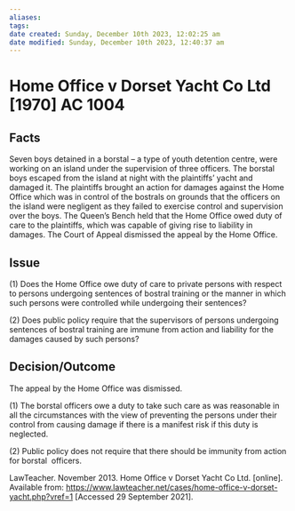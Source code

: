 ```yaml
---
aliases: 
tags: 
date created: Sunday, December 10th 2023, 12:02:25 am
date modified: Sunday, December 10th 2023, 12:40:37 am
---
```


# Home Office v Dorset Yacht Co Ltd [1970] AC 1004

## Facts

Seven boys detained in a borstal – a type of youth detention centre, were working on an island under the supervision of three officers. The borstal boys escaped from the island at night with the plaintiffs’ yacht and damaged it. The plaintiffs brought an action for damages against the Home Office which was in control of the bostrals on grounds that the officers on the island were negligent as they failed to exercise control and supervision over the boys. The Queen’s Bench held that the Home Office owed duty of care to the plaintiffs, which was capable of giving rise to liability in damages. The Court of Appeal dismissed the appeal by the Home Office.

## Issue

(1) Does the Home Office owe duty of care to private persons with respect to persons undergoing sentences of bostral training or the manner in which such persons were controlled while undergoing their sentences?

(2) Does public policy require that the supervisors of persons undergoing sentences of bostral training are immune from action and liability for the damages caused by such persons?

## Decision/Outcome

The appeal by the Home Office was dismissed.

(1) The borstal officers owe a duty to take such care as was reasonable in all the circumstances with the view of preventing the persons under their control from causing damage if there is a manifest risk if this duty is neglected.

(2) Public policy does not require that there should be immunity from action for borstal  officers.

LawTeacher. November 2013. Home Office v Dorset Yacht Co Ltd. [online]. Available from: <https://www.lawteacher.net/cases/home-office-v-dorset-yacht.php?vref=1> [Accessed 29 September 2021].
